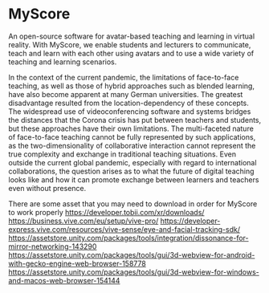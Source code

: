 # MyScore

An open-source software for avatar-based teaching and learning in virtual reality.
With MyScore, we enable students and lecturers to communicate, teach and learn with each other using avatars and to use a wide variety of teaching and learning scenarios.

In the context of the current pandemic, the limitations of face-to-face teaching, as well as those of hybrid approaches such as blended learning, have also become apparent at many German universities. The greatest disadvantage resulted from the location-dependency of these concepts. The widespread use of videoconferencing software and systems bridges the distances that the Corona crisis has put between teachers and students, but these approaches have their own limitations. The multi-faceted nature of face-to-face teaching cannot be fully represented by such applications, as the two-dimensionality of collaborative interaction cannot represent the true complexity and exchange in traditional teaching situations. Even outside the current global pandemic, especially with regard to international collaborations, the question arises as to what the future of digital teaching looks like and how it can promote exchange between learners and teachers even without presence.


There are some asset that you may need to download in order for MyScore to work properly
https://developer.tobii.com/xr/downloads/
https://business.vive.com/eu/setup/vive-pro/
https://developer-express.vive.com/resources/vive-sense/eye-and-facial-tracking-sdk/
https://assetstore.unity.com/packages/tools/integration/dissonance-for-mirror-networking-143290
https://assetstore.unity.com/packages/tools/gui/3d-webview-for-android-with-gecko-engine-web-browser-158778
https://assetstore.unity.com/packages/tools/gui/3d-webview-for-windows-and-macos-web-browser-154144
